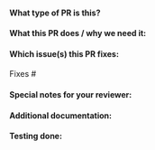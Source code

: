 <!--
Thank you for contributing to ghes-schedule-scanner! 

Please make sure that your PR meets the following requirements:
-->

#### What type of PR is this?
<!--
Add one of the following kinds:
/kind bug
/kind cleanup
/kind documentation
/kind feature
/kind enhancement
/kind test
-->

#### What this PR does / why we need it:

#### Which issue(s) this PR fixes:
<!--
*Automatically closes linked issue when PR is merged.
Usage: `Fixes #<issue number>`, or `Fixes (paste link of issue)`.
-->
Fixes #

#### Special notes for your reviewer:
<!--
Optional: Add any notes for your reviewers here.
-->

#### Additional documentation:
<!--
Include additional documentation e.g. usage docs, etc.
-->

#### Testing done:
<!--
Include details of the testing you've done.
For example:
- Unit tests added/modified
- Integration tests added/modified
- Manual verification done
-->
